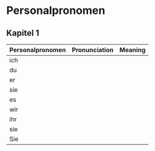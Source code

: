 # Personalpronomen

## Kapitel 1

| Personalpronomen | Pronunciation | Meaning |
| ---------------- | ------------- | ------- |
| ich              |               |         |
| du               |               |         |
| er               |               |         |
| sie              |               |         |
| es               |               |         |
| wir              |               |         |
| ihr              |               |         |
| sie              |               |         |
| Sie              |               |         |

